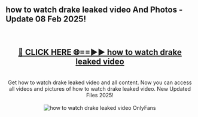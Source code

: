 <h2>how to watch drake leaked video And Photos - Update 08 Feb 2025!</h2>
<br>
<div align="center">
<h2><a href="https://cutt.ly/te57wshS" rel="nofollow">🔴 CLICK HERE 🌐==►► how to watch drake leaked video</a></h2>
<br>
Get how to watch drake leaked video and all content. Now you can access all videos and pictures of how to watch drake leaked video. New Updated Files 2025!
<br>
<br>
<a href="https://cutt.ly/te57wshS" rel="nofollow" data-target="animated-image.originalLink"><img src="https://i.ibb.co.com/WyWwxjT/player-gif2.gif" alt="how to watch drake leaked video OnlyFans" style="max-width: 100%; display: inline-block;" data-target="animated-image.originalImage"></a>
</div>
<br>